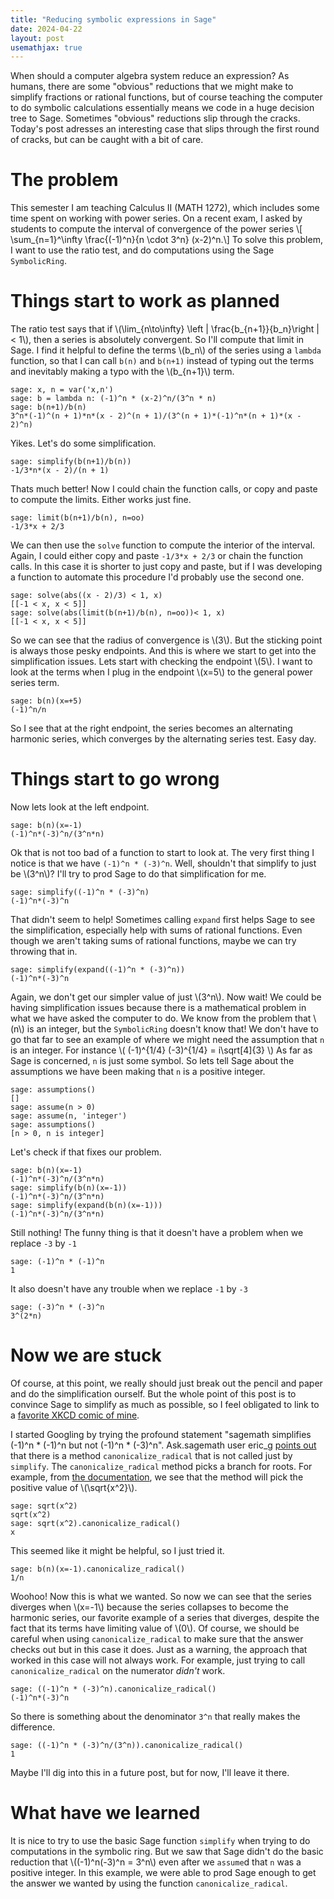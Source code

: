 ```yaml
---
title: "Reducing symbolic expressions in Sage"
date: 2024-04-22
layout: post
usemathjax: true
---
```


When should a computer algebra system reduce an expression?
As humans, there are some "obvious" reductions that we might make to simplify fractions or rational functions, but of course teaching the computer to do symbolic calculations essentially means we code in a huge decision tree to Sage. 
Sometimes "obvious" reductions slip through the cracks. 
Today's post adresses an interesting case that slips through the first round of cracks, but can be caught with a bit of care.

# The problem

This semester I am teaching Calculus II (MATH 1272), which includes some time spent on working with power series.
On a recent exam, I asked by students to compute the interval of convergence of the power series
\\[ \sum_{n=1}^\infty \frac{(-1)^n}{n \cdot 3^n} (x-2)^n.\\]
To solve this problem, I want to use the ratio test, and do computations using the Sage `SymbolicRing`.

# Things start to work as planned

The ratio test says that if \\(\lim_{n\to\infty} \left | \frac{b_{n+1}}{b_n}\right | < 1\\), then a series is absolutely convergent. 
So I'll compute that limit in Sage.
I find it helpful to define the terms \\(b_n\\) of the series using a `lambda` function, so that I can call `b(n)` and `b(n+1)` instead of typing out the terms and inevitably making a typo with the \\(b_{n+1}\\) term.

    sage: x, n = var('x,n')
    sage: b = lambda n: (-1)^n * (x-2)^n/(3^n * n)
    sage: b(n+1)/b(n)
    3^n*(-1)^(n + 1)*n*(x - 2)^(n + 1)/(3^(n + 1)*(-1)^n*(n + 1)*(x - 2)^n)

Yikes. Let's do some simplification. 

    sage: simplify(b(n+1)/b(n))
    -1/3*n*(x - 2)/(n + 1)

Thats much better! Now I could chain the function calls, or copy and paste to compute the limits. Either works just fine.

    sage: limit(b(n+1)/b(n), n=oo)
    -1/3*x + 2/3

We can then use the `solve` function to compute the interior of the interval.
Again, I could either copy and paste `-1/3*x + 2/3` or chain the function calls.
In this case it is shorter to just copy and paste, but if I was developing a function to automate this procedure I'd probably use the second one. 

    sage: solve(abs((x - 2)/3) < 1, x)
    [[-1 < x, x < 5]]
    sage: solve(abs(limit(b(n+1)/b(n), n=oo))< 1, x)
    [[-1 < x, x < 5]]

So we can see that the radius of convergence is \\(3\\).
But the sticking point is always those pesky endpoints. 
And this is where we start to get into the simplification issues.
Lets start with checking the endpoint \\(5\\).
I want to look at the terms when I plug in the endpoint \\(x=5\\) to the general power series term.

    sage: b(n)(x=+5)
    (-1)^n/n

So I see that at the right endpoint, the series becomes an alternating harmonic series, which converges by the alternating series test. Easy day.

# Things start to go wrong

Now lets look at the left endpoint.

    sage: b(n)(x=-1)
    (-1)^n*(-3)^n/(3^n*n)

Ok that is not too bad of a function to start to look at. The very first thing I notice is that we have `(-1)^n * (-3)^n`. 
Well, shouldn't that simplify to just be \\(3^n\\)? 
I'll try to prod Sage to do that simplification for me.

    sage: simplify((-1)^n * (-3)^n)
    (-1)^n*(-3)^n

That didn't seem to help! Sometimes calling `expand` first helps Sage to see the simplification, especially help with sums of rational functions. Even though we aren't taking sums of rational functions, maybe we can try throwing that in. 

    sage: simplify(expand((-1)^n * (-3)^n))
    (-1)^n*(-3)^n

Again, we don't get our simpler value of just \\(3^n\\). Now wait! We could be having simplification issues because there is a mathematical problem in what we have asked the computer to do. We know from the problem that \\(n\\) is an integer, but the `SymbolicRing` doesn't know that! 
We don't have to go that far to see an example of where we might need the assumption that `n` is an integer. For instance \\( (-1)^{1/4} (-3)^{1/4} = i\sqrt[4]{3} \\)
As far as Sage is concerned, `n` is just some symbol. So lets tell Sage about the assumptions we have been making that `n` is a positive integer.

    sage: assumptions()
    []
    sage: assume(n > 0)
    sage: assume(n, 'integer')
    sage: assumptions()
    [n > 0, n is integer]

Let's check if that fixes our problem. 

    sage: b(n)(x=-1)
    (-1)^n*(-3)^n/(3^n*n)
    sage: simplify(b(n)(x=-1))
    (-1)^n*(-3)^n/(3^n*n)
    sage: simplify(expand(b(n)(x=-1)))
    (-1)^n*(-3)^n/(3^n*n)

Still nothing!
The funny thing is that it doesn't have a problem when we replace `-3` by `-1`

    sage: (-1)^n * (-1)^n
    1

It also doesn't have any trouble when we replace `-1` by `-3`

    sage: (-3)^n * (-3)^n
    3^(2*n)


# Now we are stuck

Of course, at this point, we really should just break out the pencil and paper and do the simplification ourself. But the whole point of this post is to convince Sage to simplify as much as possible, so I feel obligated to link to a [favorite XKCD comic of mine](https://xkcd.com/1319/).

I started Googling by trying the profound statement "sagemath simplifies (-1)^n * (-1)^n but not (-1)^n * (-3)^n". Ask.sagemath user eric\_g [points out](https://ask.sagemath.org/question/40347/simplifying-expression/) that there is a method `canonicalize_radical` that is not called just by `simplify`. 
The `canonicalize_radical` method picks a branch for roots.
For example, from [the documentation](https://doc.sagemath.org/html/en/reference/calculus/sage/symbolic/expression.html#sage.symbolic.expression.Expression.canonicalize_radical), we see that the method will pick the positive value of \\(\sqrt{x^2}\\).

    sage: sqrt(x^2)
    sqrt(x^2)
    sage: sqrt(x^2).canonicalize_radical()
    x

This seemed like it might be helpful, so I just tried it.

    sage: b(n)(x=-1).canonicalize_radical()
    1/n

Woohoo! Now this is what we wanted. So now we can see that the series diverges when \\(x=-1\\) because the series collapses to become the harmonic series, our favorite example of a series that diverges, despite the fact that its terms have limiting value of \\(0\\). Of course, we should be careful when using `canonicalize_radical` to make sure that the answer checks out but in this case it does.
Just as a warning, the approach that worked in this case will not always work. For example, just trying to call `canonicalize_radical` on the numerator *didn't* work. 

    sage: ((-1)^n * (-3)^n).canonicalize_radical()
    (-1)^n*(-3)^n

So there is something about the denominator `3^n` that really makes the difference.

    sage: ((-1)^n * (-3)^n/(3^n)).canonicalize_radical()
    1

Maybe I'll dig into this in a future post, but for now, I'll leave it there.

# What have we learned

It is nice to try to use the basic Sage function `simplify` when trying to do computations in the symbolic ring. 
But we saw that Sage didn't do the basic reduction that \\((-1)^n(-3)^n = 3^n\\) even after we `assume`d that `n` was a positive integer. 
In this example, we were able to prod Sage enough to get the answer we wanted by using the function `canonicalize_radical`.

